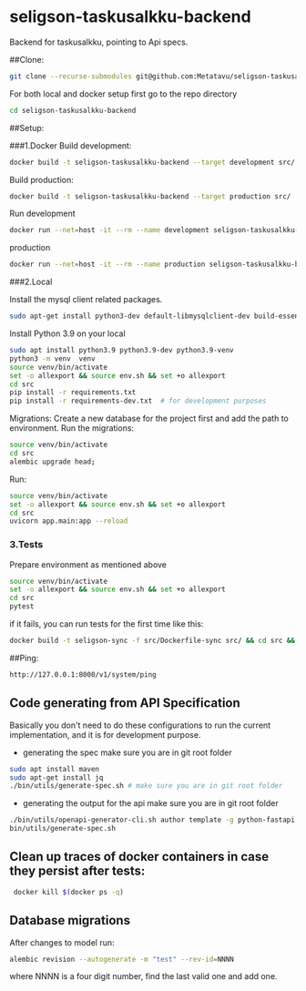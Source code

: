 # seligson-taskusalkku-backend

Backend for taskusalkku, pointing to Api specs.

##Clone:
```bash
git clone --recurse-submodules git@github.com:Metatavu/seligson-taskusalkku-backend.git
```
For both local and docker setup first go to the repo directory
```bash
cd seligson-taskusalkku-backend
```

##Setup:

###1.Docker
Build development:
```bash
docker build -t seligson-taskusalkku-backend --target development src/
```
Build production:
```bash
docker build -t seligson-taskusalkku-backend --target production src/
```

Run
development
```bash
docker run --net=host -it --rm --name development seligson-taskusalkku-backend
```
production
```bash
docker run --net=host -it --rm --name production seligson-taskusalkku-backend
```

###2.Local

Install the mysql client related packages.

```bash
sudo apt-get install python3-dev default-libmysqlclient-dev build-essential
```

Install Python 3.9 on your local
```bash
sudo apt install python3.9 python3.9-dev python3.9-venv
python3 -m venv  venv
source venv/bin/activate
set -o allexport && source env.sh && set +o allexport
cd src
pip install -r requirements.txt
pip install -r requirements-dev.txt  # for development purposes
```

Migrations:
Create a new database for the project first and add the path to environment. Run the migrations:
```bash
source venv/bin/activate
cd src
alembic upgrade head;
```

Run:
```bash
source venv/bin/activate
set -o allexport && source env.sh && set +o allexport
cd src
uvicorn app.main:app --reload
```

### 3.Tests
Prepare environment as mentioned above
```bash
source venv/bin/activate
set -o allexport && source env.sh && set +o allexport
cd src
pytest
```

if it fails, you can run tests for the first time like this:
```bash
docker build -t seligson-sync -f src/Dockerfile-sync src/ && cd src && pytest --setup-show -s -o log_cli=true
```


##Ping:
```bash
http://127.0.0.1:8000/v1/system/ping
```

## Code generating from API Specification
Basically you don't need to do these configurations to run the current implementation, and it is for development purpose. 
- generating the spec
make sure you are in git root folder
```bash
sudo apt install maven
sudo apt-get install jq
./bin/utils/generate-spec.sh # make sure you are in git root folder
```
- generating the output for the api
make sure you are in git root folder
```bash
./bin/utils/openapi-generator-cli.sh author template -g python-fastapi
bin/utils/generate-spec.sh
```


## Clean up traces of docker containers in case they persist after tests:
```bash
 docker kill $(docker ps -q)
```

## Database migrations
After changes to model run:

```bash
alembic revision --autogenerate -m "test" --rev-id=NNNN
```
where NNNN is a four digit number, find the last valid one and add one.


